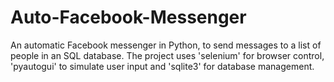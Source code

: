 # Auto-Facebook-Messenger
An automatic Facebook messenger in Python, to send messages to a list of people in an SQL database. The project uses 'selenium' for browser control, 'pyautogui' to simulate user input and 'sqlite3' for database management.
